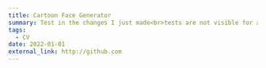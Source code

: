 ```yaml
---
title: Cartoon Face Generator
summary: Test in the changes I just made<br>tests are not visible for an unknown reasons.
tags:
  - CV
date: 2022-01-01
external_link: http://github.com
---
```

